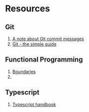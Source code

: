 # Resources

## Git

1. [A note about Git commit messages](https://tbaggery.com/2008/04/19/a-note-about-git-commit-messages.html)
2. [Git - the simple guide](http://rogerdudler.github.io/git-guide/)

## Functional Programming

1. [Boundaries](https://www.youtube.com/watch?v=yTkzNHF6rMs)
2.

## Typescript

1. [Typescript handbook](https://www.typescriptlang.org/docs/handbook/2/types-from-types.html)
